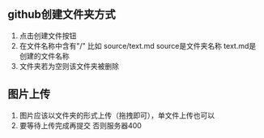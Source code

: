 ## github创建文件夹方式
1. 点击创建文件按钮
2. 在文件名称中含有"/" 比如 source/text.md source是文件夹名称 text.md是创建的文件名称
3. 文件夹若为空则该文件夹被删除
## 图片上传
1. 图片应该以文件夹的形式上传（拖拽即可），单文件上传也可以
2. 要等待上传完成再提交 否则服务器400

